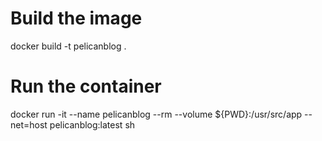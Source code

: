
# Build the image

docker build -t pelicanblog .

# Run the container

 docker run -it --name pelicanblog --rm --volume ${PWD}:/usr/src/app --net=host pelicanblog:latest sh